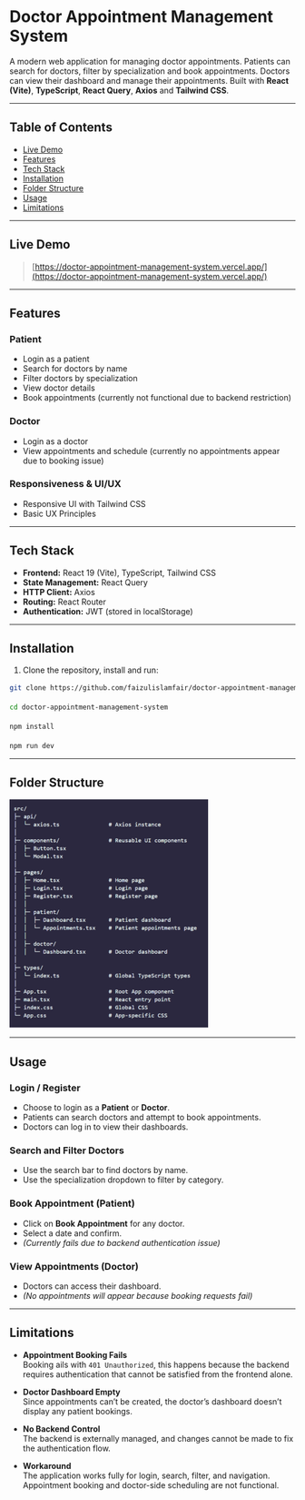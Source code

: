 # Doctor Appointment Management System

A modern web application for managing doctor appointments. Patients can search for doctors, filter by specialization and book appointments. Doctors can view their dashboard and manage their appointments. Built with **React (Vite)**, **TypeScript**, **React Query**, **Axios** and **Tailwind CSS**.

---

## Table of Contents

- [Live Demo](#live-demo)
- [Features](#features)
- [Tech Stack](#tech-stack)
- [Installation](#installation)
- [Folder Structure](#folder-structure)
- [Usage](#usage)
- [Limitations](#limitations)

---

## Live Demo

> [https://doctor-appointment-management-system.vercel.app/](https://doctor-appointment-management-system.vercel.app/)

---

## Features

### Patient

- Login as a patient
- Search for doctors by name
- Filter doctors by specialization
- View doctor details
- Book appointments (currently not functional due to backend restriction)

### Doctor

- Login as a doctor
- View appointments and schedule (currently no appointments appear due to booking issue)

### Responsiveness & UI/UX

- Responsive UI with Tailwind CSS
- Basic UX Principles

---

## Tech Stack

- **Frontend:** React 19 (Vite), TypeScript, Tailwind CSS
- **State Management:** React Query
- **HTTP Client:** Axios
- **Routing:** React Router
- **Authentication:** JWT (stored in localStorage)

---

## Installation

1. Clone the repository, install and run:

```bash
git clone https://github.com/faizulislamfair/doctor-appointment-management-system.git

cd doctor-appointment-management-system

npm install

npm run dev
```

---

## Folder Structure

![Folder Structure](./src/assets/folder_structure.png)

---

## Usage

### Login / Register

- Choose to login as a **Patient** or **Doctor**.
- Patients can search doctors and attempt to book appointments.
- Doctors can log in to view their dashboards.

### Search and Filter Doctors

- Use the search bar to find doctors by name.
- Use the specialization dropdown to filter by category.

### Book Appointment (Patient)

- Click on **Book Appointment** for any doctor.
- Select a date and confirm.
- _(Currently fails due to backend authentication issue)_

### View Appointments (Doctor)

- Doctors can access their dashboard.
- _(No appointments will appear because booking requests fail)_

---

## Limitations

- **Appointment Booking Fails**  
  Booking ails with `401 Unauthorized`, this happens because the backend requires authentication that cannot be satisfied from the frontend alone.

- **Doctor Dashboard Empty**  
  Since appointments can’t be created, the doctor’s dashboard doesn’t display any patient bookings.

- **No Backend Control**  
  The backend is externally managed, and changes cannot be made to fix the authentication flow.

- **Workaround**  
  The application works fully for login, search, filter, and navigation. Appointment booking and doctor-side scheduling are not functional.
